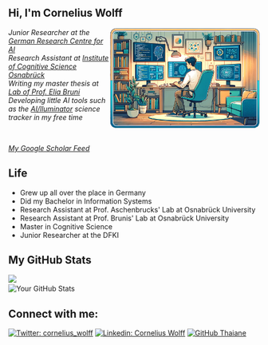 
<h2> Hi, I'm Cornelius Wolff</h2>
<img align='right' src="images/MeWorkingDallE.png" width="300">
<p><em>Junior Researcher at the <a href="https://www.dfki.de/en/web" target="_blank">German Research Centre for AI</a></br>Research Assistant at <a href="https://ikw.uni-osnabrueck.de/en/home.html" target="_blank">Institute of Cognitive Science Osnabrück</a></br>Writing my master thesis at <a href="https://eliabruni.github.io/" target="_blank">Lab of Prof. Elia Bruni</a><br/>Developing little AI tools such as the <a href="https://ailluminator.com/" target="_blank">AI/lluminator</a> science tracker in my free time</em></p>
<br/>
<p><em> <a href="https://scholar.google.com/citations?user=Y8xr0JgAAAAJ" target="_blank">My Google Scholar Feed</a></em></p>

## Life
- Grew up all over the place in Germany
- Did my Bachelor in Information Systems
- Research Assistant at Prof. Aschenbrucks' Lab at Osnabrück University
- Research Assistant at Prof. Brunis' Lab at Osnabrück University
- Master in Cognitive Science
- Junior Researcher at the DFKI

## My GitHub Stats
![](https://komarev.com/ghpvc/?username=cowolff&label=Profile%20Visits&color=blue&style=for-the-badge)
</br>
![Your GitHub Stats](https://github-readme-stats.vercel.app/api?username=cowolff&show_icons=true)

## Connect with me:

[![Twitter: corneIius_wolff](https://img.shields.io/twitter/follow/corneIius_wolff?style=social)](https://twitter.com/corneIius_wolff)
[![Linkedin: Cornelius Wolff](https://img.shields.io/badge/-Cornelius_Wolff-blue?style=flat-square&logo=Linkedin&logoColor=white&link=https://www.linkedin.com/in/cornelius-wolff-18b506185/)](https://www.linkedin.com/in/cornelius-wolff-18b506185/)
[![GitHub Thaiane](https://img.shields.io/github/followers/cowolff?label=follow&style=social)](https://github.com/cowolff)

